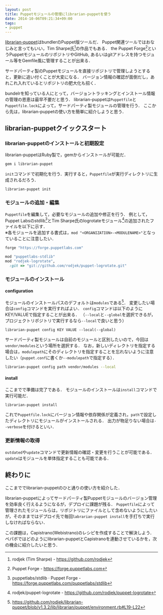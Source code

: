 ```yaml
---
layout: post
title: Puppetモジュールの管理にlibrarian-puppetを使う
date: 2014-10-06T09:21:34+09:00
tags: 
- puppet
---
```

[librarian-puppet](http://librarian-puppet.com/)はbundlerのPuppet版ツールだ．
Puppet関連ツールではおなじみと言ってもいい，Tim Sharpe氏[^1]の作品でもある．
the Puppet Forge[^2]というPuppetモジュールのリポジトリやGitHub, あるいはgitアドレスを持つモジュール等をGemfile風に管理することが出来る．

サードパーティ製のPuppetモジュールを直接リポジトリで管理しようとすると，更新に追い付くことが大変になる．
バージョン情報の確認が面倒だし，あれこれ入れているとリポジトリの肥大化も招く．

bundelrを知っている人にとって，バージョントラッキングとインストール情報の管理の恩恵は最早不要だと思う．
librarian-puppetは`Puppetfile`と`Puppetfile.lock`によって，サードパーティ製モジュールの管理を行う．
ここから先は，librarian-puppetの使い方を簡単に紹介しようと思う．

## librarian-puppetクイックスタート

### librarian-puppetのインストールと初期設定

librarian-puppetはRuby製で，gemからインストールが可能だ．

```sh
gem i librarian-puppet
```

`init`コマンドで初期化を行う．実行すると，`Puppetfile`が実行ディレクトリに生成されるだろう．

```sh
librarian-puppet init
```

### モジュールの追加・編集

`Puppetfile`を編集して，必要なモジュールの追加や修正を行う．
例として，Puppet Labsのstdlib[^3]とTim Sharpe氏のlogrotateモジュール[^4]の追加されたファイルを以下に示す．  
※各モジュールを追加する書式は，`mod "<ORGANIZATION>-<MODULENAME>"`となっていることに注意したい．

```rb
forge "https://forge.puppetlabs.com"

mod "puppetlabs-stdlib"
mod "rodjek-logrotate",
  :git => "git://github.com/rodjek/puppet-logrotate.git"
```

### モジュールのインストール

#### configuration

モジュールのインストールパスのデフォルトは`modules`である[^5]．
変更したい場合は`config`コマンドを実行すればよい．
`config`コマンドは以下のようにKEY/VALUEで指定することが出来る．
（`--local`と`--global`を選択できるが，プロジェクトリポジトリで実行するなら`--local`で良いと思う）

```
librarian-puppet config KEY VALUE --local(--global)
```

サードパーティ製モジュールは自前のモジュールと区別したいので，今回は`vendor/modules`という場所を選択する．
なお，新しいディレクトリを指定する場合は，`modulepath`にそのディレクトリを指定することを忘れないように注意したい（`puppet.conf`に書くか`--modulepath`で指定する）．

```sh
librarian-puppet config path vendor/modules --local
```

#### install

ここまでで準備は完了である．
モジュールのインストールは`install`コマンドで実行可能だ．

```sh
librarian-puppet install
```

これで`Puppetfile.lock`にバージョン情報や依存関係が定義され，`path`で設定したディレクトリにモジュールがインストールされる．
出力が物足りない場合は`--verbose`を付けるといい．

### 更新情報の取得

`outdated`や`update`コマンドで更新情報の確認・変更を行うことが可能である．
`update`はモジュールを単体指定することも可能である．

## 終わりに

ここまででlibrarian-puppetのひと通りの使い方を紹介した．

librarian-puppetによってサードパーティ製Puppetモジュールのバージョン管理を効率良く行えるようになるが，デプロイに課題が残る．
`Puppetfile`によって管理されたモジュールらは，リポジトリにファイルとして含めないようにしたいが，そのままではデプロイ先で毎回`labrarian-puppet install`を手打ちで実行しなければならない．

この課題は，Capistrano(Webistrano)のレシピを作成することで解決しよう．
ペパボではどのようにlibrarian-puppetとCapistranoを連動させているかを，次の機会に紹介したいと思う．

[^1]: rodjek (Tim Sharpe) - https://github.com/rodjek
[^2]: Puppet Forge - https://forge.puppetlabs.com
[^3]: puppetlabs/stdlib · Puppet Forge - https://forge.puppetlabs.com/puppetlabs/stdlib
[^4]: rodjek/puppet-logrotate - https://github.com/rodjek/puppet-logrotate
[^5]: https://github.com/rodjek/librarian-puppet/blob/v1.3.2/lib/librarian/puppet/environment.rb#L19-L22

